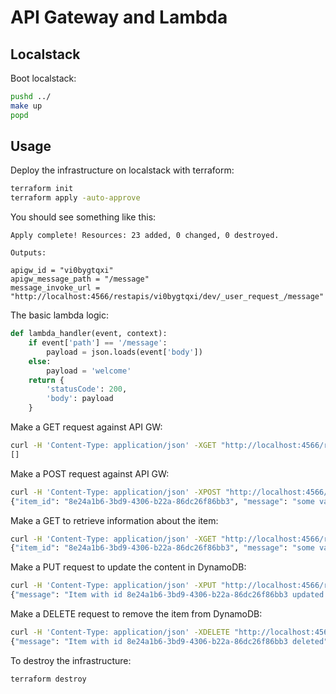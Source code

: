 # API Gateway and Lambda

## Localstack

Boot localstack:

```bash
pushd ../
make up
popd
```

## Usage

Deploy the infrastructure on localstack with terraform:

```bash
terraform init
terraform apply -auto-approve
```

You should see something like this:

```
Apply complete! Resources: 23 added, 0 changed, 0 destroyed.

Outputs:

apigw_id = "vi0bygtqxi"
apigw_message_path = "/message"
message_invoke_url = "http://localhost:4566/restapis/vi0bygtqxi/dev/_user_request_/message"
```

The basic lambda logic:

```python
def lambda_handler(event, context):
    if event['path'] == '/message':
        payload = json.loads(event['body'])
    else:
        payload = 'welcome'
    return {
        'statusCode': 200,
        'body': payload
    }
```

Make a GET request against API GW:

```bash
curl -H 'Content-Type: application/json' -XGET "http://localhost:4566/restapis/vi0bygtqxi/dev/_user_request_/message"
[]
```

Make a POST request against API GW:

```bash
curl -H 'Content-Type: application/json' -XPOST "http://localhost:4566/restapis/vi0bygtqxi/dev/_user_request_/message" -d '{"key": "some value"}'
{"item_id": "8e24a1b6-3bd9-4306-b22a-86dc26f86bb3", "message": "some value"}
```

Make a GET to retrieve information about the item:

```bash
curl -H 'Content-Type: application/json' -XGET "http://localhost:4566/restapis/vi0bygtqxi/dev/_user_request_/message/8e24a1b6-3bd9-4306-b22a-86dc26f86bb3"
{"item_id": "8e24a1b6-3bd9-4306-b22a-86dc26f86bb3", "message": "some value"}
```

Make a PUT request to update the content in DynamoDB:

```bash
curl -H 'Content-Type: application/json' -XPUT "http://localhost:4566/restapis/vi0bygtqxi/dev/_user_request_/message/8e24a1b6-3bd9-4306-b22a-86dc26f86bb3" -d '{"key": "new value"}'
{"message": "Item with id 8e24a1b6-3bd9-4306-b22a-86dc26f86bb3 updated to new value"}
```

Make a DELETE request to remove the item from DynamoDB:

```bash
curl -H 'Content-Type: application/json' -XDELETE "http://localhost:4566/restapis/vi0bygtqxi/dev/_user_request_/message/8e24a1b6-3bd9-4306-b22a-86dc26f86bb3"
{"message": "Item with id 8e24a1b6-3bd9-4306-b22a-86dc26f86bb3 deleted"}
```

To destroy the infrastructure:

```bash
terraform destroy
```
